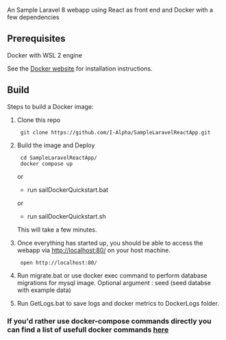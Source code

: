 An Sample Laravel 8 webapp using React as front end and Docker with  a few dependencies 

Prerequisites
-----

Docker with WSL 2 engine

See the [Docker website](http://www.docker.io/gettingstarted/#h_installation) for installation instructions.

Build
-----

Steps to build a Docker image:

1. Clone this repo

        git clone https://github.com/I-Alpha/SampleLaravelReactApp.git

2. Build the image and Deploy

        cd SampleLaravelReactApp/
        docker compose up 

      or 

      * run  sailDockerQuickstart.bat
      
      or
      
      * run  sailDockerQuickstart.sh
       
    This will take a few minutes.

3. Once everything has started up, you should be able to access the webapp via [http://localhost:80/](http://localhost:80/) on your host machine.

        open http://localhost:80/

4. Run migrate.bat or use docker exec command to perform database migrations for mysql image. 
        Optional argument : seed  (seed databse with example data) 

5. Run GetLogs.bat to save logs and docker metrics to DockerLogs folder.  

### If you'd rather use docker-compose commands directly you can find a list of usefull docker commands [here](https://gist.github.com/garystafford/f0bd5f696399d4d7df0f)